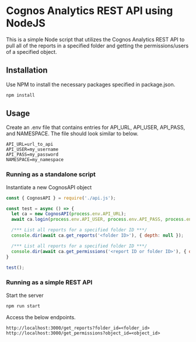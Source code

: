 # Cognos Analytics REST API using NodeJS

This is a simple Node script that utilizes the Cognos Analytics REST API to pull all of the reports in a specified folder and getting the permissions/users of a specified object.

## Installation

Use NPM to install the necessary packages specified in package.json.

```bash
npm install
```

## Usage
Create an .env file that contains entries for API_URL, API_USER, API_PASS, and NAMESPACE. The file should look similar to below.
```
API_URL=url_to_api
API_USER=my_username
API_PASS=my_password
NAMESPACE=my_namespace
```

### Running as a standalone script
Instantiate a new CognosAPI object 
```javascript
const { CognosAPI } = require('./api.js');

const test = async () => {
  let ca = new CognosAPI(process.env.API_URL);
  await ca.login(process.env.API_USER, process.env.API_PASS, process.env.NAMESPACE);

  /*** List all reports for a specified folder ID ***/
  console.dir(await ca.get_reports('<folder ID>'), { depth: null });

  /*** List all reports for a specified folder ID ***/
  console.dir(await ca.get_permissions('<report ID or folder ID>'), { depth: null });
}

test();
```

### Running as a simple REST API
Start the server
```javascript
npm run start
```

Access the below endpoints.
```
http://localhost:3000/get_reports?folder_id=<folder_id>
http://localhost:3000/get_permissions?object_id=<object_id>
```
